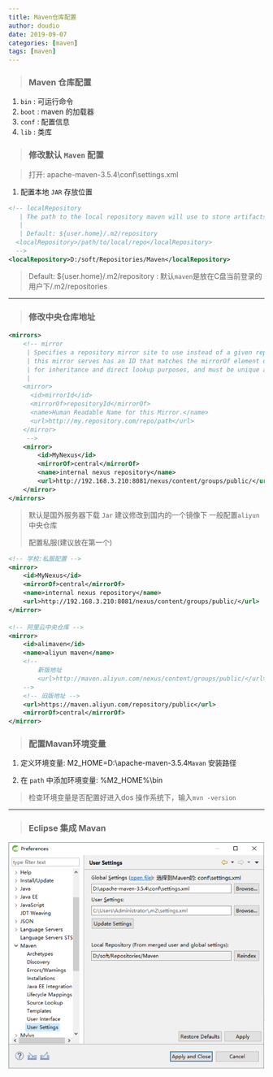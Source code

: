 ```yaml
---
title: Maven仓库配置
author: doudio
date: 2019-09-07
categories: [maven]
tags: [maven]
---
```


> ### Maven 仓库配置

1. `bin` : 可运行命令
2. `boot` : maven 的加载器
3. `conf` : 配置信息
4. `lib` : 类库

> ### 修改默认 `Maven` 配置

> 打开: apache-maven-3.5.4\conf\settings.xml

1. 配置本地 `JAR` 存放位置

```xml
<!-- localRepository
   | The path to the local repository maven will use to store artifacts.
   |
   | Default: ${user.home}/.m2/repository
  <localRepository>/path/to/local/repo</localRepository>
  -->
<localRepository>D:/soft/Repositories/Maven</localRepository>
```

> Default: ${user.home}/.m2/repository : 默认`maven`是放在C盘当前登录的用户下/.m2/repositories

---

> ### 修改中央仓库地址

```xml
<mirrors>
    <!-- mirror
     | Specifies a repository mirror site to use instead of a given repository. The repository that
     | this mirror serves has an ID that matches the mirrorOf element of this mirror. IDs are used
     | for inheritance and direct lookup purposes, and must be unique across the set of mirrors.
     |
    <mirror>
      <id>mirrorId</id>
      <mirrorOf>repositoryId</mirrorOf>
      <name>Human Readable Name for this Mirror.</name>
      <url>http://my.repository.com/repo/path</url>
    </mirror>
     -->
    <mirror>
        <id>MyNexus</id>
        <mirrorOf>central</mirrorOf>
        <name>internal nexus repository</name>
        <url>http://192.168.3.210:8081/nexus/content/groups/public/</url>
    </mirror>
</mirrors>
```

> 默认是国外服务器下载 `Jar` 建议修改到国内的一个镜像下 一般配置`aliyun`中央仓库
>
> 配置私服(建议放在第一个)

```xml
<!-- 学校:私服配置 -->
<mirror>
	<id>MyNexus</id>
	<mirrorOf>central</mirrorOf>
	<name>internal nexus repository</name>
	<url>http://192.168.3.210:8081/nexus/content/groups/public/</url>
</mirror>

<!-- 阿里云中央仓库 -->
<mirror>
	<id>alimaven</id>
	<name>aliyun maven</name>
	<!--
		新版地址
		<url>http://maven.aliyun.com/nexus/content/groups/public/</url>
	-->
	<!-- 旧版地址 -->
	<url>https://maven.aliyun.com/repository/public</url>
	<mirrorOf>central</mirrorOf>        
</mirror>
```

> ### 配置Mavan环境变量

1. 定义环境变量: M2_HOME=D:\apache-maven-3.5.4`Mavan` 安装路径

2. 在 `path` 中添加环境变量: %M2_HOME%\bin

> 检查环境变量是否配置好进入dos 操作系统下，输入`mvn -version`

---

> ### Eclipse 集成 Mavan

![Eclipse 集成 Mavan](https://raw.githubusercontent.com/doudio/note/master/maven/img/eclipse-maven.png)